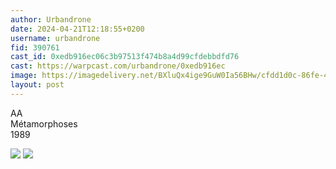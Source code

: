 ```yaml
---
author: Urbandrone 
date: 2024-04-21T12:18:55+0200
username: urbandrone
fid: 390761
cast_id: 0xedb916ec06c3b97513f474b8a4d99cfdebbdfd76
cast: https://warpcast.com/urbandrone/0xedb916ec
image: https://imagedelivery.net/BXluQx4ige9GuW0Ia56BHw/cfdd1d0c-86fe-4f42-7c15-dbb19fe73700/original
layout: post
---
```

AA   
Métamorphoses   
1989  

![](https://imagedelivery.net/BXluQx4ige9GuW0Ia56BHw/cfdd1d0c-86fe-4f42-7c15-dbb19fe73700/original)
![](https://imagedelivery.net/BXluQx4ige9GuW0Ia56BHw/699a1dd3-77de-4849-b39c-f1c1c9657400/original)